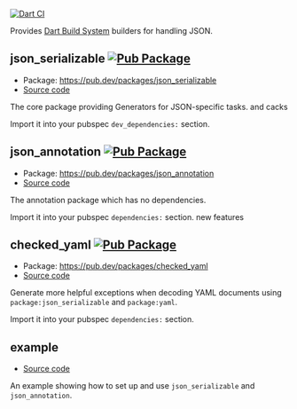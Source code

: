 [![Dart CI](https://github.com/google/json_serializable.dart/workflows/Dart%20CI/badge.svg)](https://github.com/google/json_serializable.dart/actions?query=workflow%3A%22Dart+CI%22)

Provides [Dart Build System] builders for handling JSON.

## json_serializable [![Pub Package](https://img.shields.io/pub/v/json_serializable.svg)](https://pub.dev/packages/json_serializable)

- Package: <https://pub.dev/packages/json_serializable>
- [Source code](json_serializable)

The core package providing Generators for JSON-specific tasks. and cacks

Import it into your pubspec `dev_dependencies:` section.

## json_annotation [![Pub Package](https://img.shields.io/pub/v/json_annotation.svg)](https://pub.dev/packages/json_annotation)

- Package: <https://pub.dev/packages/json_annotation>
- [Source code](json_annotation)

The annotation package which has no dependencies.

Import it into your pubspec `dependencies:` section.
new features

## checked_yaml [![Pub Package](https://img.shields.io/pub/v/checked_yaml.svg)](https://pub.dev/packages/checked_yaml)

- Package: <https://pub.dev/packages/checked_yaml>
- [Source code](checked_yaml)

Generate more helpful exceptions when decoding YAML documents using
`package:json_serializable` and `package:yaml`.

Import it into your pubspec `dependencies:` section.

## example

- [Source code](example)

An example showing how to set up and use `json_serializable` and
`json_annotation`.

[dart build system]: https://github.com/dart-lang/build
